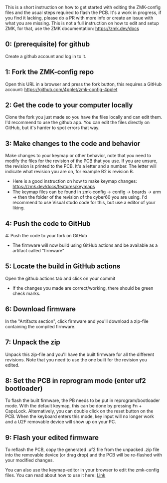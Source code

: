 This is a short instruction on how to get started with editing the ZMK-config files and the usual steps required to flash the PCB. It's a work in progress, if you find it lacking, please do a PR with more info or create an issue with what you are missing. This is not a full instruction on how to edit and setup ZMK, for that, use the ZMK documentation: https://zmk.dev/docs

## 0: (prerequisite) for github
Create a github account and log in to it.
## 1: Fork the ZMK-config repo
Open this URL in a browser and press the fork button, this requires a GitHub account: https://github.com/4pplet/zmk-config-4pplet
## 2: Get the code to your computer locally 
Clone the fork you just made so you have the files locally and can edit them. I'd recommend to use the github app. You can edit the files directly on GitHub, but it's harder to spot errors that way.
## 3: Make changes to the code and behavior
Make changes to your keymap or other behavior, note that you need to modify the files for the revision of the PCB that you use. If you are unsure, the revision is printed to the PCB. It's a letter and a number. The letter will indicate what revision you are on, for example B2 is revision B.
- Here is a good instruction on how to make keymap changes: https://zmk.dev/docs/features/keymaps
- The keymap files can be found in zmk-config -> config -> boards -> arm -> then the folder of the revision of the cyber60 you are using.
I'd recommend to use Visual studo code for this, but use a editor of your liking.
## 4: Push the code to GitHub
4: Push the code to your fork on GitHub
- The firmware will now build using GitHub actions and be available as a artifact called "firmware"
## 5: Locate the build in GitHub actions
Open the github actions tab and click on your commit
- If the changes you made are correct/working, there should be green check marks.
## 6: Download firmware
In the "Artifacts section", click firmware and you'll download a zip-file containing the compiled firmware.
## 7: Unpack the zip
Unpack this zip-file and you'll have the built firmware for all the different revisions. Note that you need to use the one built for the revision you edited.
## 8: Set the PCB in reprogram mode (enter uf2 bootloader)
To flash the built firmware, the PB needs to be put in reprogram/bootloader mode. With the default keymap, this can be done by pressing Fn + CapsLock. Alternatively, you can double click on the reset button on the PCB. When the keyboard enters this mode, key input will no longer work and a U2F removable device will show up on your PC.
## 9: Flash your edited firmware
To reflash the PCB, copy the generated .uf2 file from the unpacked .zip file into the removable device (or drag drop) and the PCB will be re-flashed with your modified changes.

You can also use the keymap-editor in your browser to edit the zmk-config files. You can read about how to use it here: [Link](./instructions/ZMK_keymap-editor.md)
